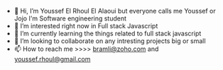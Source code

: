 - 👋 Hi, I’m Youssef El Rhoul El Alaoui but everyone calls me Youssef or Jojo I'm Software engineering student 
- 👀 I’m interested right now in Full stack Javascript
- 🌱 I’m currently learning the things related to full stack javascript
- 💞️ I’m looking to collaborate on any intresting projects big or small
- 📫 How to reach me >>>> bramli@zoho.com and youssef.rhoul@gmail.com
 
<!---
ktyoussef/ktyoussef is a ✨ special ✨ repository because its `README.md` (this file) appears on your GitHub profile.
You can click the Preview link to take a look at your changes.
--->
